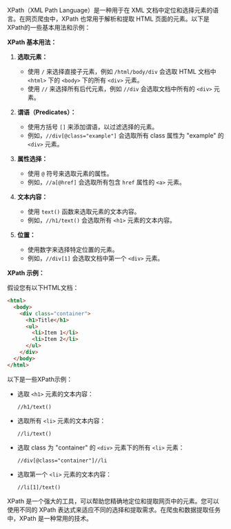 XPath（XML Path Language）是一种用于在 XML 文档中定位和选择元素的语言。在网页爬虫中，XPath 也常用于解析和提取 HTML 页面的元素。以下是XPath的一些基本用法和示例：

**XPath 基本用法：**

1. **选取元素：**
   - 使用 `/` 来选择直接子元素，例如 `/html/body/div` 会选取 HTML 文档中 `<html>` 下的 `<body>` 下的所有 `<div>` 元素。
   - 使用 `//` 来选择所有后代元素，例如 `//div` 会选取文档中所有的 `<div>` 元素。

2. **谓语（Predicates）：**
   - 使用方括号 `[]` 来添加谓语，以过滤选择的元素。
   - 例如，`//div[@class="example"]` 会选取所有 class 属性为 "example" 的 `<div>` 元素。

3. **属性选择：**
   - 使用 `@` 符号来选取元素的属性。
   - 例如，`//a[@href]` 会选取所有包含 `href` 属性的 `<a>` 元素。

4. **文本内容：**
   - 使用 `text()` 函数来选取元素的文本内容。
   - 例如，`//h1/text()` 会选取所有 `<h1>` 元素的文本内容。

5. **位置：**
   - 使用数字来选择特定位置的元素。
   - 例如，`//div[1]` 会选取文档中第一个 `<div>` 元素。

**XPath 示例：**

假设您有以下HTML文档：

```html
<html>
  <body>
    <div class="container">
      <h1>Title</h1>
      <ul>
        <li>Item 1</li>
        <li>Item 2</li>
      </ul>
    </div>
  </body>
</html>
```

以下是一些XPath示例：

- 选取 `<h1>` 元素的文本内容：

  ```
  //h1/text()
  ```

- 选取所有 `<li>` 元素的文本内容：

  ```
  //li/text()
  ```

- 选取 class 为 "container" 的 `<div>` 元素下的所有 `<li>` 元素：

  ```
  //div[@class="container"]//li
  ```

- 选取第一个 `<li>` 元素的文本内容：

  ```
  //li[1]/text()
  ```

XPath 是一个强大的工具，可以帮助您精确地定位和提取网页中的元素。您可以使用不同的 XPath 表达式来适应不同的选择和提取需求。在爬虫和数据提取任务中，XPath 是一种常用的技术。
